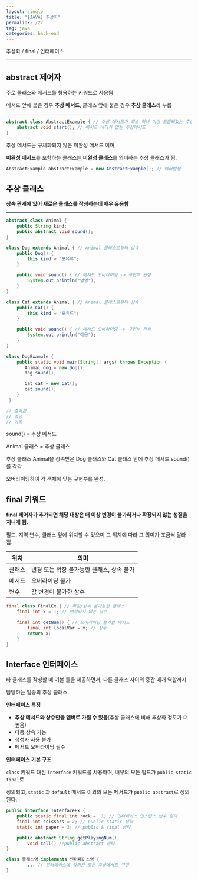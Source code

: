 ```yaml
---
layout: single
title: "[JAVA] 추상화"
permalink: /27
tag: java
categories: back-end
---
```


추상화 / final / 인터페이스

---

## abstract 제어자

주로 클래스와 메서드를 형용하는 키워드로 사용됨

메서드 앞에 붙은 경우 **추상 메서드**, 클래스 앞에 붙은 경우 **추상 클래스**라 부름

---

```java
abstract class AbstractExample { // 추상 메서드가 최소 하나 이상 포함돼있는 추상 클래스
	abstract void start(); // 메서드 바디가 없는 추상메서드
}
```

추상 메서드는 구체화되지 않은 미완성 메서드 이며, 

**미완성 메서드**를 포함하는 클래스는 **미완성 클래스**를 의미하는 추상 클래스가 됨.

```java
AbstractExample abstractExample = new AbstractExample(); // 에러발생
```

## 추상 클래스

**상속 관계에 있어 새로운 클래스를 작성하는데 매우 유용함**

---

```java
abstract class Animal {
	public String kind;
	public abstract void sound();
}

class Dog extends Animal { // Animal 클래스로부터 상속
	public Dog() {
		this.kind = "포유류";
	}

	public void sound() { // 메서드 오버라이딩 -> 구현부 완성
		System.out.println("멍멍");
	}
}

class Cat extends Animal { // Animal 클래스로부터 상속
	public Cat() {
		this.kind = "포유류";
	}

	public void sound() { // 메서드 오버라이딩 -> 구현부 완성
		System.out.println("야옹");
	}
}

class DogExample {       
    public static void main(String[] args) throws Exception {
       Animal dog = new Dog();
       dog.sound();

       Cat cat = new Cat();
       cat.sound();
    }
 }

// 출력값
// 멍멍
// 야옹
```

sound() = 추상 메서드

Animal 클래스 = 추상 클래스

추상 클래스 Animal을 상속받은 Dog 클래스와 Cat 클래스 안에 추상 메서드 sound()를 각각

오버라이딩하여 각 객체에 맞는 구현부를 완성.

## final 키워드

**final 제어자가 추가되면 해당 대상은 더 이상 변경이 불가하거나 확장되지 않는 성질을 지니게 됨.**

필드, 지역 변수, 클래스 앞에 위치할 수 있으며 그 위치에 따라 그 의미가 조금씩 달라짐.

| 위치 | 의미 |
| --- | --- |
| 클래스 | 변경 또는 확장 불가능한 클래스, 상속 불가 |
| 메서드 | 오버라이딩 불가 |
| 변수 | 값 변경이 불가한 상수 |

```java
final class FinalEx { // 확장/상속 불가능한 클래스
	final int x = 1; // 변경되지 않는 상수

	final int getNum() { // 오버라이딩 불가한 메서드
		final int localVar = x; // 상수
		return x;
	}
}
```

## Interface 인터페이스

타 클래스를 작성할 때 기본 틀을 제공하면서, 다른 클래스 사이의 중간 매개 역할까지

담당하는 일종의 추상 클래스.

**인터페이스 특징**

- **추상 메서드와 상수만을 멤버로 가질 수 있음**(추상 클래스에 비해 추상화 정도가 더 높음)
- 다중 상속 가능
- 생성자 사용 불가
- 메서드 오버라이딩 필수

**인터페이스 기본 구조**

`class` 키워드 대신 `interface` 키워드를 사용하며, 내부의 모든 필드가 `public static final`로 

정의되고, `static` 과 `default` 메서드 이외의 모든 메서드가 `public abstract`로 정의된다.

```java
public interface InterfaceEx {
    public static final int rock =  1; // 인터페이스 인스턴스 변수 정의
    final int scissors = 2; // public static 생략
    static int paper = 3; // public & final 생략

    public abstract String getPlayingNum();
		void call() //public abstract 생략 
}
```

```java
class 클래스명 implements 인터페이스명 {
		... // 인터페이스에 정의된 모든 추상메서드 구현
}
```
